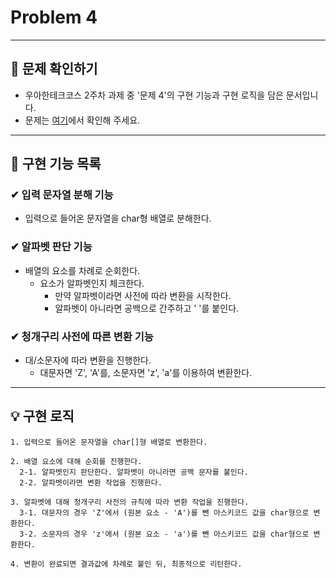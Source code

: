 # Problem 4   

---

## 👀 문제 확인하기  
- 우아한테크코스 2주차 과제 중 '문제 4'의 구현 기능과 구현 로직을 담은 문서입니다.
- 문제는 [여기](https://github.com/woowacourse-precourse/java-onboarding/blob/main/docs/PROBLEM4.md)에서 확인해 주세요.

---

## 🌟 구현 기능 목록  

### ✔ 입력 문자열 분해 기능
- 입력으로 들어온 문자열을 char형 배열로 분해한다.

### ✔ 알파벳 판단 기능
- 배열의 요소를 차례로 순회한다.
  - 요소가 알파벳인지 체크한다.
    - 만약 알파벳이라면 사전에 따라 변환을 시작한다.
    - 알파벳이 아니라면 공백으로 간주하고 ' '를 붙인다.

### ✔ 청개구리 사전에 따른 변환 기능
- 대/소문자에 따라 변환을 진행한다.
  - 대문자면 'Z', 'A'를, 소문자면 'z', 'a'를 이용하여 변환한다.

---

## 💡 구현 로직
~~~
1. 입력으로 들어온 문자열을 char[]형 배열로 변환한다.

2. 배열 요소에 대해 순회를 진행한다.
  2-1. 알파벳인지 판단한다. 알파벳이 아니라면 공백 문자를 붙인다.
  2-2. 알파벳이라면 변환 작업을 진행한다.

3. 알파벳에 대해 청개구리 사전의 규칙에 따라 변환 작업을 진행한다.
  3-1. 대문자의 경우 'Z'에서 (원본 요소 - 'A')를 뺀 아스키코드 값을 char형으로 변환한다.
  3-2. 소문자의 경우 'z'에서 (원본 요소 - 'a')를 뺀 아스키코드 값을 char형으로 변환한다.

4. 변환이 완료되면 결과값에 차례로 붙인 뒤, 최종적으로 리턴한다.
~~~
